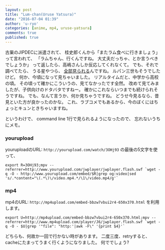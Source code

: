 ```yaml
---
layout: post
title: "Lum-chan(Uruse Yatsura)"
date: "2016-07-04 01:39"
author: 'u-ryo'
categories: [anime, mp4, uruse-yatsura]
comments: true
published: true
---
```

古巣のJIPDECに派遣されて、
桂史郎くんから「またラム食べに行きましょう」
って言われて、
「ラムちゃん、行くんですね。
大丈夫だっちゃ、とか言うべきでしょうか」
って返したら、高嶋さんしか反応してくれなくて。
でも、それで調べてたら、
うる星やつら、
[全部見られる](http://freeanimedougadesu.blog70.fc2.com/blog-entry-2809.html)んですね。
ルパン三世もそうでしたけど。
何か、今頃になって見ちゃいました。
リアルタイムだと、中学から高校の頃。
その頃って確かにこういうの、見てなかったです全然。
改めて見てみましたが、子供向けのドタバタですねー。
確かにこれならいつまでも続けられそうですね。
でも、なんて言うか、何か見ちゃうですね。
どうせ今見るなら、昔見といた方が良かったのかな。
これ、ラブコメでもあるから、今のぼくにはちょっとキュンときちゃいますね。

というわけで、
command line 1行で見られるようになったので、
忘れないうちにメモ。

### yourupload
youruploadのURL:
`http://yourupload.com/watch/3OHj93`
の最後の5文字を使って、

```
export R=3OHj93;mpv --referrer=http://www.yourupload.com/jwplayer/jwplayer.flash.swf `wget -q -O - http://www.yourupload.com/embed/$R|grep og:video|sed 's/.*content="\(.*\)\/video.mp4.*/\1\/video.mp4/g'`
```

### mp4
mp4のURL:
`http://mp4upload.com/embed-bbzw7vbui2r4-650x370.html`
を利用します。

```
export U=http://mp4upload.com/embed-bbzw7vbui2r4-650x370.html;mpv --referrer=http://www.mp4upload.com/player/J6/jwplayer.flash.swf `wget -q -O - $U|grep '"file": "http:'|awk -F\" '{print $4}'`
```

どちらも、何故か一回で行かない時があります。
二度三度、retryすると、cacheにたまってうまく行くようになりました。
何ででしょう?